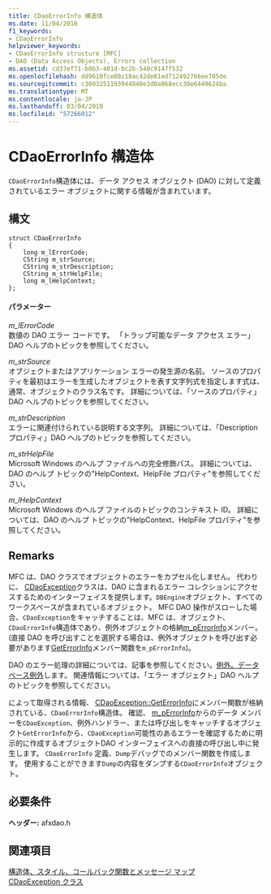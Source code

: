 ```yaml
---
title: CDaoErrorInfo 構造体
ms.date: 11/04/2016
f1_keywords:
- CDaoErrorInfo
helpviewer_keywords:
- CDaoErrorInfo structure [MFC]
- DAO (Data Access Objects), Errors collection
ms.assetid: cd37ef71-b0b3-401d-bc2b-540c9147f532
ms.openlocfilehash: dd9610fce88c18ac42de81ed712492766ee705de
ms.sourcegitcommit: c3093251193944840e3d0a068ecc30e6449624ba
ms.translationtype: MT
ms.contentlocale: ja-JP
ms.lasthandoff: 03/04/2019
ms.locfileid: "57266012"
---
```

# <a name="cdaoerrorinfo-structure"></a>CDaoErrorInfo 構造体

`CDaoErrorInfo`構造体には、データ アクセス オブジェクト (DAO) に対して定義されているエラー オブジェクトに関する情報が含まれています。

## <a name="syntax"></a>構文

```
struct CDaoErrorInfo
{
    long m_lErrorCode;
    CString m_strSource;
    CString m_strDescription;
    CString m_strHelpFile;
    long m_lHelpContext;
};
```

#### <a name="parameters"></a>パラメーター

*m_lErrorCode*<br/>
数値の DAO エラー コードです。 「トラップ可能なデータ アクセス エラー」DAO ヘルプのトピックを参照してください。

*m_strSource*<br/>
オブジェクトまたはアプリケーション エラーの発生源の名前。 ソースのプロパティを最初はエラーを生成したオブジェクトを表す文字列式を指定します式は、通常、オブジェクトのクラス名です。 詳細については、「ソースのプロパティ」DAO ヘルプのトピックを参照してください。

*m_strDescription*<br/>
エラーに関連付けられている説明する文字列。 詳細については、「Description プロパティ」DAO ヘルプのトピックを参照してください。

*m_strHelpFile*<br/>
Microsoft Windows のヘルプ ファイルへの完全修飾パス。 詳細については、DAO のヘルプ トピックの"HelpContext、HelpFile プロパティ"を参照してください。

*m_lHelpContext*<br/>
Microsoft Windows のヘルプ ファイルのトピックのコンテキスト ID。 詳細については、DAO のヘルプ トピックの"HelpContext、HelpFile プロパティ"を参照してください。

## <a name="remarks"></a>Remarks

MFC は、DAO クラスでオブジェクトのエラーをカプセル化しません。 代わりに、 [CDaoException](../../mfc/reference/cdaoexception-class.md)クラスは、DAO に含まれるエラー コレクションにアクセスするためのインターフェイスを提供します。`DBEngine`オブジェクト、すべてのワークスペースが含まれているオブジェクト。 MFC DAO 操作がスローした場合、`CDaoException`をキャッチすることは、MFC は、オブジェクト、`CDaoErrorInfo`構造体であり、例外オブジェクトの格納[m_pErrorInfo](../../mfc/reference/cdaoexception-class.md#m_perrorinfo)メンバー。 (直接 DAO を呼び出すことを選択する場合は、例外オブジェクトを呼び出す必要があります[GetErrorInfo](../../mfc/reference/cdaoexception-class.md#geterrorinfo)メンバー関数を`m_pErrorInfo`)。

DAO のエラー処理の詳細については、記事を参照してください。[例外。データベース例外](../../mfc/exceptions-database-exceptions.md)します。 関連情報については、「エラー オブジェクト」DAO ヘルプのトピックを参照してください。

によって取得される情報、 [CDaoException::GetErrorInfo](../../mfc/reference/cdaoexception-class.md#geterrorinfo)にメンバー関数が格納されている、`CDaoErrorInfo`構造体。 確認、 [m_pErrorInfo](../../mfc/reference/cdaoexception-class.md#m_perrorinfo)からのデータ メンバーを`CDaoException`、例外ハンドラー、または呼び出しをキャッチするオブジェクト`GetErrorInfo`から、`CDaoException`可能性のあるエラーを確認するために明示的に作成するオブジェクトDAO インターフェイスへの直接の呼び出し中に発生します。 `CDaoErrorInfo` 定義、`Dump`デバッグでのメンバー関数を作成します。 使用することができます`Dump`の内容をダンプする`CDaoErrorInfo`オブジェクト。

## <a name="requirements"></a>必要条件

**ヘッダー:** afxdao.h

## <a name="see-also"></a>関連項目

[構造体、スタイル、コールバック関数とメッセージ マップ](../../mfc/reference/structures-styles-callbacks-and-message-maps.md)<br/>
[CDaoException クラス](../../mfc/reference/cdaoexception-class.md)

